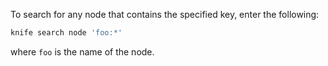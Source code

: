 To search for any node that contains the specified key, enter the
following:

``` bash
knife search node 'foo:*'
```

where `foo` is the name of the node.